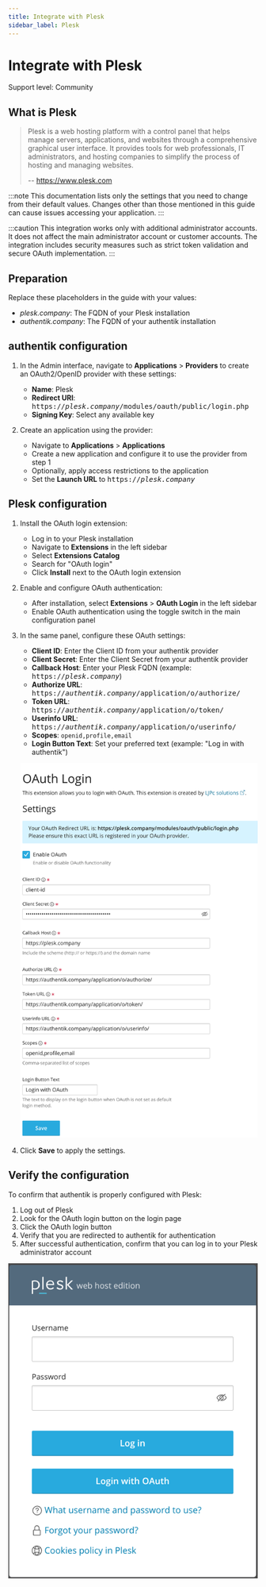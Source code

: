 ```yaml
---
title: Integrate with Plesk
sidebar_label: Plesk
---
```


# Integrate with Plesk

<span class="badge badge--secondary">Support level: Community</span>

## What is Plesk

> Plesk is a web hosting platform with a control panel that helps manage servers, applications, and websites through a comprehensive graphical user interface. It provides tools for web professionals, IT administrators, and hosting companies to simplify the process of hosting and managing websites.
>
> -- https://www.plesk.com

:::note
This documentation lists only the settings that you need to change from their default values. Changes other than those mentioned in this guide can cause issues accessing your application.
:::

:::caution
This integration works only with additional administrator accounts. It does not affect the main administrator account or customer accounts. The integration includes security measures such as strict token validation and secure OAuth implementation.
:::

## Preparation

Replace these placeholders in the guide with your values:

- _plesk.company_: The FQDN of your Plesk installation
- _authentik.company_: The FQDN of your authentik installation

## authentik configuration

1. In the Admin interface, navigate to **Applications** > **Providers** to create an OAuth2/OpenID provider with these settings:

    - **Name**: Plesk
    - **Redirect URI**: <kbd>https://<em>plesk.company</em>/modules/oauth/public/login.php</kbd>
    - **Signing Key**: Select any available key

2. Create an application using the provider:
    - Navigate to **Applications** > **Applications**
    - Create a new application and configure it to use the provider from step 1
    - Optionally, apply access restrictions to the application
    - Set the **Launch URL** to <kbd>https://<em>plesk.company</em></kbd>

## Plesk configuration

1. Install the OAuth login extension:

    - Log in to your Plesk installation
    - Navigate to **Extensions** in the left sidebar
    - Select **Extensions Catalog**
    - Search for "OAuth login"
    - Click **Install** next to the OAuth login extension

2. Enable and configure OAuth authentication:

    - After installation, select **Extensions** > **OAuth Login** in the left sidebar
    - Enable OAuth authentication using the toggle switch in the main configuration panel

3. In the same panel, configure these OAuth settings:

    - **Client ID**: Enter the Client ID from your authentik provider
    - **Client Secret**: Enter the Client Secret from your authentik provider
    - **Callback Host**: Enter your Plesk FQDN (example: <kbd>https://<em>plesk.company</em></kbd>)
    - **Authorize URL**: <kbd>https://<em>authentik.company</em>/application/o/authorize/</kbd>
    - **Token URL**: <kbd>https://<em>authentik.company</em>/application/o/token/</kbd>
    - **Userinfo URL**: <kbd>https://<em>authentik.company</em>/application/o/userinfo/</kbd>
    - **Scopes**: `openid,profile,email`
    - **Login Button Text**: Set your preferred text (example: "Log in with authentik")

    ![Plesk OAuth Login Settings](plesk-oauth-settings.png)

4. Click **Save** to apply the settings.

## Verify the configuration

To confirm that authentik is properly configured with Plesk:

1. Log out of Plesk
2. Look for the OAuth login button on the login page
3. Click the OAuth login button
4. Verify that you are redirected to authentik for authentication
5. After successful authentication, confirm that you can log in to your Plesk administrator account

![Plesk Login Page with OAuth Button](plesk-login-page.png)
